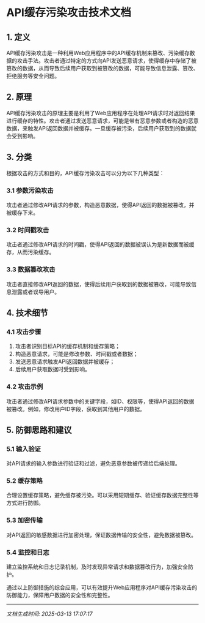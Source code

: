 # API缓存污染攻击技术文档

## 1. 定义

API缓存污染攻击是一种利用Web应用程序中的API缓存机制来篡改、污染缓存数据的攻击手法。攻击者通过特定的方式向API发送恶意请求，使得缓存中存储了被篡改的数据，从而导致后续用户获取到被篡改的数据，可能导致信息泄露、篡改、拒绝服务等安全问题。

## 2. 原理

API缓存污染攻击的原理主要是利用了Web应用程序在处理API请求时对返回结果进行缓存的特性。攻击者通过发送恶意请求，可能是带有恶意参数或者构造的恶意数据，来触发API返回数据并被缓存。一旦缓存被污染，后续用户获取到的数据就会受到影响。

## 3. 分类

根据攻击的方式和目的，API缓存污染攻击可以分为以下几种类型：

### 3.1 参数污染攻击

攻击者通过修改API请求的参数，构造恶意数据，使得API返回的数据被篡改，并被缓存下来。

### 3.2 时间戳攻击

攻击者通过修改API请求的时间戳，使得API返回的数据被误认为是新数据而被缓存，从而污染缓存。

### 3.3 数据篡改攻击

攻击者直接修改API返回的数据，使得后续用户获取到的数据被篡改，可能导致信息泄露或者误导用户。

## 4. 技术细节

### 4.1 攻击步骤

1. 攻击者识别目标API的缓存机制和缓存策略；
2. 构造恶意请求，可能是修改参数、时间戳或者数据；
3. 发送恶意请求触发API返回数据并被缓存；
4. 后续用户获取数据时受到影响。

### 4.2 攻击示例

攻击者通过修改API请求参数中的关键字段，如ID、权限等，使得API返回的数据被篡改。例如，修改用户ID字段，获取到其他用户的数据。

## 5. 防御思路和建议

### 5.1 输入验证

对API请求的输入参数进行验证和过滤，避免恶意参数被传递给后端处理。

### 5.2 缓存策略

合理设置缓存策略，避免缓存被污染。可以采用短期缓存、验证缓存数据完整性等方式进行防御。

### 5.3 加密传输

对API返回的敏感数据进行加密处理，保证数据传输的安全性，避免数据被篡改。

### 5.4 监控和日志

建立监控系统和日志记录机制，及时发现异常请求和数据篡改行为，加强安全防护。

通过以上防御措施的综合应用，可以有效提升Web应用程序对API缓存污染攻击的防御能力，保障用户数据的安全性和完整性。

---

*文档生成时间: 2025-03-13 17:07:17*
